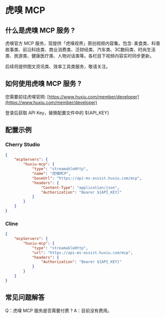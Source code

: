 # 虎嗅 MCP

## 什么是虎嗅 MCP 服务 ?
虎嗅官方 MCP 服务，现提供「虎嗅视界」原创视频内容集。包含: 美食类、科普故事类、前沿科技类、商业消费类、泛财经类、汽车类、3C数码类、时尚生活类、旅游类、健康医疗类、人物对话类等。各栏目下视频内容实时同步更新。

后续将提供图文资讯类、效率工具类服务，敬请关注。

## 如何使用虎嗅 MCP 服务 ?
您需要前往虎嗅官网:  [https://www.huxiu.com/member/developer](https://www.huxiu.com/member/developer)

登录后获取 API Key，替换配置文件中的 ${API_KEY}

## 配置示例
### Cherry Studio
```json
{
    "mcpServers": {
        "huxiu-mcp": {
            "type": "streamableHttp",
            "name": "虎嗅MCP",
            "baseUrl": "https://api-ms-assist.huxiu.com/mcp",
            "headers": {
                "Content-Type": "application/json",
                "Authorization": "Bearer ${API_KEY}"
            }
        }
    }
}
```

### Cline
```json
{
    "mcpServers": {
        "huxiu-mcp": {
            "type": "streamableHttp",
            "url": "https://api-ms-assist.huxiu.com/mcp",
            "headers": {
                "Authorization": "Bearer ${API_KEY}"
            }
        }
    }
}
```


## 常见问题解答
Q：虎嗅 MCP 服务是否需要付费 ?
A：目前没有费用。

